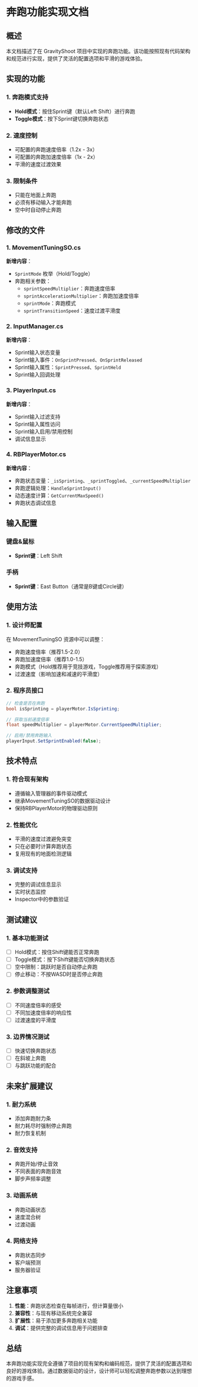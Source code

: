 # 奔跑功能实现文档

## 概述

本文档描述了在 GravityShoot 项目中实现的奔跑功能。该功能按照现有代码架构和规范进行实现，提供了灵活的配置选项和平滑的游戏体验。

## 实现的功能

### 1. 奔跑模式支持
- **Hold模式**：按住Sprint键（默认Left Shift）进行奔跑
- **Toggle模式**：按下Sprint键切换奔跑状态

### 2. 速度控制
- 可配置的奔跑速度倍率（1.2x - 3x）
- 可配置的奔跑加速度倍率（1x - 2x）
- 平滑的速度过渡效果

### 3. 限制条件
- 只能在地面上奔跑
- 必须有移动输入才能奔跑
- 空中时自动停止奔跑

## 修改的文件

### 1. MovementTuningSO.cs
**新增内容**：
- `SprintMode` 枚举（Hold/Toggle）
- 奔跑相关参数：
  - `sprintSpeedMultiplier`：奔跑速度倍率
  - `sprintAccelerationMultiplier`：奔跑加速度倍率
  - `sprintMode`：奔跑模式
  - `sprintTransitionSpeed`：速度过渡平滑度

### 2. InputManager.cs
**新增内容**：
- Sprint输入状态变量
- Sprint输入事件：`OnSprintPressed`、`OnSprintReleased`
- Sprint输入属性：`SprintPressed`、`SprintHeld`
- Sprint输入回调处理

### 3. PlayerInput.cs
**新增内容**：
- Sprint输入过滤支持
- Sprint输入属性访问
- Sprint输入启用/禁用控制
- 调试信息显示

### 4. RBPlayerMotor.cs
**新增内容**：
- 奔跑状态变量：`_isSprinting`、`_sprintToggled`、`_currentSpeedMultiplier`
- 奔跑逻辑处理：`HandleSprintInput()`
- 动态速度计算：`GetCurrentMaxSpeed()`
- 奔跑状态调试信息

## 输入配置

### 键盘&鼠标
- **Sprint键**：Left Shift

### 手柄
- **Sprint键**：East Button（通常是B键或Circle键）

## 使用方法

### 1. 设计师配置
在 MovementTuningSO 资源中可以调整：
- 奔跑速度倍率（推荐1.5-2.0）
- 奔跑加速度倍率（推荐1.0-1.5）
- 奔跑模式（Hold推荐用于竞技游戏，Toggle推荐用于探索游戏）
- 过渡速度（影响加速和减速的平滑度）

### 2. 程序员接口
```csharp
// 检查是否在奔跑
bool isSprinting = playerMotor.IsSprinting;

// 获取当前速度倍率
float speedMultiplier = playerMotor.CurrentSpeedMultiplier;

// 启用/禁用奔跑输入
playerInput.SetSprintEnabled(false);
```

## 技术特点

### 1. 符合现有架构
- 遵循输入管理器的事件驱动模式
- 继承MovementTuningSO的数据驱动设计
- 保持RBPlayerMotor的物理驱动原则

### 2. 性能优化
- 平滑的速度过渡避免突变
- 只在必要时计算奔跑状态
- 复用现有的地面检测逻辑

### 3. 调试支持
- 完整的调试信息显示
- 实时状态监控
- Inspector中的参数验证

## 测试建议

### 1. 基本功能测试
- [ ] Hold模式：按住Shift键能否正常奔跑
- [ ] Toggle模式：按下Shift键能否切换奔跑状态
- [ ] 空中限制：跳跃时是否自动停止奔跑
- [ ] 停止移动：不按WASD时是否停止奔跑

### 2. 参数调整测试
- [ ] 不同速度倍率的感受
- [ ] 不同加速度倍率的响应性
- [ ] 过渡速度的平滑度

### 3. 边界情况测试
- [ ] 快速切换奔跑状态
- [ ] 在斜坡上奔跑
- [ ] 与跳跃功能的配合

## 未来扩展建议

### 1. 耐力系统
- 添加奔跑耐力条
- 耐力耗尽时强制停止奔跑
- 耐力恢复机制

### 2. 音效支持
- 奔跑开始/停止音效
- 不同表面的奔跑音效
- 脚步声频率调整

### 3. 动画系统
- 奔跑动画状态
- 速度混合树
- 过渡动画

### 4. 网络支持
- 奔跑状态同步
- 客户端预测
- 服务器验证

## 注意事项

1. **性能**：奔跑状态检查在每帧进行，但计算量很小
2. **兼容性**：与现有移动系统完全兼容
3. **扩展性**：易于添加更多奔跑相关功能
4. **调试**：提供完整的调试信息用于问题排查

## 总结

本奔跑功能实现完全遵循了项目的现有架构和编码规范，提供了灵活的配置选项和良好的游戏体验。通过数据驱动的设计，设计师可以轻松调整奔跑参数以达到理想的游戏手感。
